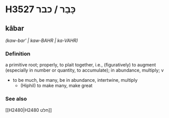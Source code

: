 # H3527 כָּבַר / כבר

## kâbar

_(kaw-bar' | kaw-BAHR | ka-VAHR)_

### Definition

a primitive root; properly, to plait together, i.e., (figuratively) to augment (especially in number or quantity, to accumulate); in abundance, multiply; v

- to be much, be many, be in abundance, intertwine, multiply
  - (Hiphil) to make many, make great

### See also

[[H2480|H2480 חלט]]
